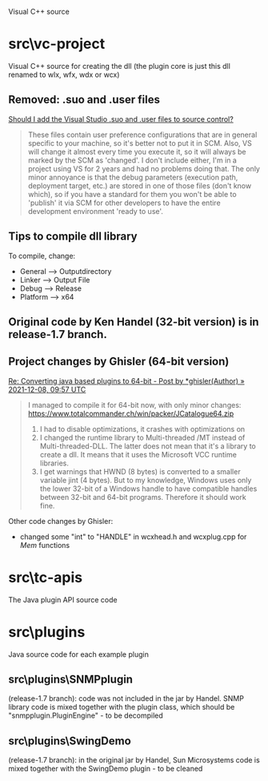 Visual C++ source

# src\vc-project

Visual C++ source for creating the dll (the plugin core is just this dll renamed to wlx, wfx, wdx or wcx)

## Removed: .suo and .user files

[Should I add the Visual Studio .suo and .user files to source control?](https://stackoverflow.com/questions/72298/should-i-add-the-visual-studio-suo-and-user-files-to-source-control)


> These files contain user preference configurations that are in general specific to your machine, so it's better not to put it in SCM. Also, VS will change it almost every time you execute it, so it will always be marked by the SCM as 'changed'. I don't include either, I'm in a project using VS for 2 years and had no problems doing that. The only minor annoyance is that the debug parameters (execution path, deployment target, etc.) are stored in one of those files (don't know which), so if you have a standard for them you won't be able to 'publish' it via SCM for other developers to have the entire development environment 'ready to use'.

## Tips to compile dll library

To compile, change:
- General -->	Outputdirectory
- Linker  --> Output File
- Debug --> Release
- Platform --> x64

## Original code by Ken Handel (32-bit version) is in release-1.7 branch.

## Project changes by Ghisler (64-bit version)

[Re: Converting java based plugins to 64-bit - Post by *ghisler(Author) » 2021-12-08, 09:57 UTC](https://www.ghisler.ch/board/viewtopic.php?p=408040#p408040)

>	I managed to compile it for 64-bit now, with only minor changes:
>	https://www.totalcommander.ch/win/packer/JCatalogue64.zip
>
>	1. I had to disable optimizations, it crashes with optimizations on
>	2. I changed the runtime library to Multi-threaded /MT instead of Multi-threaded-DLL. The latter does not mean that it's a library to create a dll. It means that it uses the Microsoft VCC runtime libraries.
>	3. I get warnings that HWND (8 bytes) is converted to a smaller variable jint (4 bytes). But to my knowledge, Windows uses only the lower 32-bit of a Windows handle to have compatible handles between 32-bit and 64-bit programs. Therefore it should work fine.
>

Other code changes by Ghisler:
- changed some "int" to "HANDLE" in wcxhead.h and wcxplug.cpp for *Mem* functions

# src\tc-apis

The Java plugin API source code

# src\plugins

Java source code for each example plugin

## src\plugins\SNMPplugin 
(release-1.7 branch): code was not included in the jar by Handel. SNMP library code is mixed together with the plugin class, which should be "snmpplugin.PluginEngine" - to be decompiled

## src\plugins\SwingDemo 
(release-1.7 branch): in the original jar by Handel, Sun Microsystems code is mixed together with the SwingDemo plugin - to be cleaned

